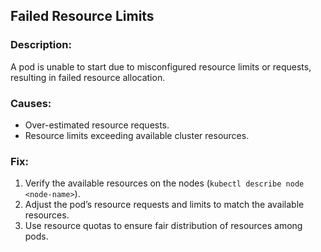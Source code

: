## Failed Resource Limits

### Description:
A pod is unable to start due to misconfigured resource limits or requests, resulting in failed resource allocation.

### Causes:
- Over-estimated resource requests.
- Resource limits exceeding available cluster resources.

### Fix:
1. Verify the available resources on the nodes (`kubectl describe node <node-name>`).
2. Adjust the pod’s resource requests and limits to match the available resources.
3. Use resource quotas to ensure fair distribution of resources among pods.
